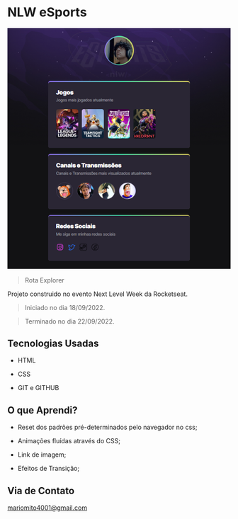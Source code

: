# NLW eSports

![preview](./.GitHub/preview3.png)

>Rota Explorer

Projeto construido no evento Next Level Week da Rocketseat.

>Iniciado no dia 18/09/2022.

>Terminado no dia 22/09/2022.

## Tecnologias Usadas

- HTML

- CSS

- GIT e GITHUB

## O que Aprendi?

- Reset dos padrões pré-determinados pelo navegador no css;

- Animações fluídas através do CSS;

- Link de imagem;

- Efeitos de Transição;

## Via de Contato

mariomito4001@gmail.com


